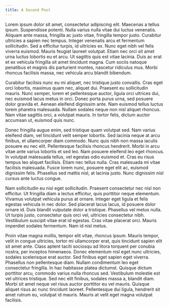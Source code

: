 ```yaml
---
title: A Second Post
---
```

Lorem ipsum dolor sit amet, consectetur adipiscing elit. Maecenas a tellus ipsum. Suspendisse potenti. Nulla varius nulla vitae dui luctus venenatis. Aliquam ante massa, fringilla ac justo vitae, fringilla tempor justo. Curabitur ultricies a sapien nec tempus. Integer venenatis arcu et fermentum sollicitudin. Sed a efficitur turpis, id ultricies ex. Nunc eget nibh vel felis viverra euismod. Mauris feugiat laoreet volutpat. Etiam nec orci sit amet urna luctus lobortis eu et arcu. Ut sagittis quis est vitae lacinia. Duis ac erat et ex vehicula fringilla sit amet tincidunt magna. Cum sociis natoque penatibus et magnis dis parturient montes, nascetur ridiculus mus. Morbi rhoncus facilisis massa, nec vehicula arcu blandit bibendum.

Curabitur facilisis nunc eu mi aliquet, nec tristique justo convallis. Cras eget orci lobortis, maximus quam nec, aliquet dui. Praesent eu sollicitudin mauris. Nunc semper, lorem et pellentesque auctor, ligula orci ultrices dui, nec euismod lacus metus in orci. Donec porta purus urna, sed posuere dolor gravida et. Aenean eleifend dignissim ante. Nam euismod tellus luctus lorem pharetra malesuada. Nullam sodales neque non nisl aliquet rhoncus. Nam vitae sagittis orci, a volutpat mauris. In tortor felis, dictum auctor accumsan ut, euismod quis nunc.

Donec fringilla augue enim, sed tristique quam volutpat sed. Nam varius eleifend diam, vel tincidunt velit semper lobortis. Sed lacinia neque at arcu finibus, et ullamcorper diam commodo. Nunc quis nibh non massa iaculis posuere eu nec elit. Pellentesque facilisis rhoncus hendrerit. Morbi in arcu vitae ante varius lobortis et sed leo. Nam posuere eleifend leo eget rhoncus. In volutpat malesuada tellus, vel egestas odio euismod et. Cras eu risus tempus leo aliquet facilisis. Etiam nec tellus nulla. Cras malesuada mi vitae facilisis malesuada. Fusce lorem nunc, posuere eget elit ac, euismod dignissim felis. Phasellus sed mattis nisl, at lacinia justo. Nunc dignissim nisl cursus ante luctus congue.

Nam sollicitudin eu nisl eget sollicitudin. Praesent consectetur nec nisl non efficitur. Ut fringilla diam a lectus efficitur, quis porttitor neque elementum. Vivamus volutpat vehicula purus at ornare. Integer eget ligula et felis egestas vehicula in nec dolor. Sed placerat lacus lacus, id posuere dolor ornare id. Duis blandit vulputate dolor a tristique. Phasellus vel metus nulla. Ut turpis justo, consectetur quis orci vel, ultricies consectetur nibh. Vestibulum suscipit vitae erat id egestas. Cras vitae placerat orci. Mauris imperdiet sodales fermentum. Nam id nisl metus.

Proin vitae magna mollis, tempor elit vitae, rhoncus ipsum. Mauris tempor, velit in congue ultricies, tortor mi ullamcorper erat, quis tincidunt sapien elit sit amet ante. Class aptent taciti sociosqu ad litora torquent per conubia nostra, per inceptos himenaeos. Donec elementum nisl eget nunc ultricies, sodales scelerisque erat auctor. Sed finibus eget sapien eget viverra. Phasellus non pellentesque diam. Nullam condimentum leo eget consectetur fringilla. In hac habitasse platea dictumst. Quisque dictum porttitor arcu, commodo varius nulla rhoncus sed. Vestibulum molestie est vel ultrices tristique. Sed nec elit finibus, sodales massa a, blandit diam. Morbi sit amet neque vel risus auctor porttitor eu vel mauris. Quisque aliquet risus ac nunc tincidunt laoreet. Pellentesque dui ligula, hendrerit sit amet rutrum eu, volutpat id mauris. Mauris at velit eget magna volutpat facilisis.
